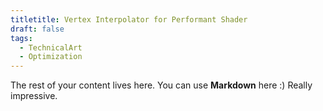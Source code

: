 ```yaml
---
titletitle: Vertex Interpolator for Performant Shader
draft: false
tags:
  - TechnicalArt
  - Optimization
---
```

 
The rest of your content lives here. You can use **Markdown** here :) Really impressive.